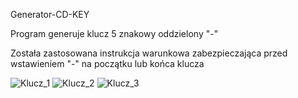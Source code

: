 Generator-CD-KEY

Program generuje klucz 5 znakowy oddzielony "-"

Została zastosowana instrukcja warunkowa zabezpieczająca przed wstawieniem "-" na początku lub końca klucza

![Klucz_1](https://user-images.githubusercontent.com/75029082/146941086-000f1b9e-31f1-4451-8cea-f5979a2232db.PNG)
![Klucz_2](https://user-images.githubusercontent.com/75029082/146941088-1a42399b-dde4-4d62-bfb6-00340856ca7b.PNG)
![Klucz_3](https://user-images.githubusercontent.com/75029082/146941089-51fb6751-c4b4-41ad-acd4-9b956a67ef2c.PNG)
